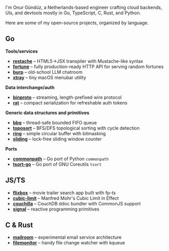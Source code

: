 I'm Onur Gündüz, a Netherlands-based engineer crafting cloud backends, UIs, and devtools mostly in Go, TypeScript, C, Rust, and Python.

Here are some of my open-source projects, organized by language.

## Go

**Tools/services**

* [**restache**](https://github.com/tetsuo/restache) – HTML5→JSX transpiler with Mustache-like syntax
* [**fortune**](https://github.com/tetsuo/fortune) – fully production-ready HTTP API for serving random fortunes
* [**burp**](https://github.com/tetsuo/burp) – old-school LLM chatroom
* [**xtray**](https://github.com/tetsuo/xtray) – tiny macOS menubar utility

**Data interchange/auth**

* [**binproto**](https://github.com/tetsuo/binproto) – streaming, length-prefixed wire protocol
* [**rat**](https://github.com/tetsuo/rat) – compact serialization for refreshable auth tokens

**Generic data structures and primitives**

* [**bbq**](https://github.com/tetsuo/bbq) – thread-safe bounded FIFO queue
* [**toposort**](https://github.com/tetsuo/toposort) – BFS/DFS topological sorting with cycle detection
* [**ring**](https://github.com/tetsuo/ring) – simple circular buffer with bitmasking
* [**sliding**](https://github.com/tetsuo/sliding) – lock-free sliding window counter

**Ports**

* [**commonpath**](https://github.com/tetsuo/commonpath) – Go port of Python `commonpath`
* [**tsort-go**](https://github.com/tetsuo/tsort-go) – Go port of GNU Coreutils `tsort`

## JS/TS

* [**flixbox**](https://github.com/tetsuo/flixbox) – movie trailer search app built with fp-ts
* [**cubic-limit**](https://github.com/tetsuo/cubic-limit) – Manfred Mohr's Cubic Limit in Effect
* [**couchilla**](https://github.com/tetsuo/couchilla) – CouchDB ddoc bundler with CommonJS support
* [**signal**](https://github.com/tetsuo/signal) – reactive programming primitives

## C & Rust

* [**mailroom**](https://github.com/tetsuo/mailroom) – experimental email service architecture
* [**filemonitor**](https://github.com/tetsuo/filemonitor-kq) – handy file change watcher with kqueue

<!--
**tetsuo/tetsuo** is a ✨ _special_ ✨ repository because its `README.md` (this file) appears on your GitHub profile.

Here are some ideas to get you started:

- 🔭 I’m currently working on ...
- 🌱 I’m currently learning ...
- 👯 I’m looking to collaborate on ...
- 🤔 I’m looking for help with ...
- 💬 Ask me about ...
- 📫 How to reach me: ...
- 😄 Pronouns: ...
- ⚡ Fun fact: ...
-->

